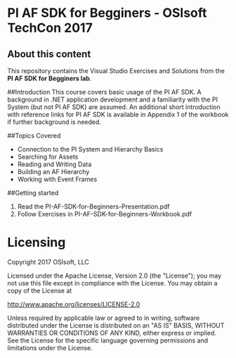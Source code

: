 # PI AF SDK for Begginers - OSIsoft TechCon 2017

## About this content

This repository contains the Visual Studio Exercises and Solutions from the **PI AF SDK for Begginers lab**.  

##Introduction
This course covers basic usage of the PI AF SDK. A background in .NET application development and a familiarity with the PI System (but not PI AF SDK) are assumed. An additional short introduction with reference links for PI AF SDK is available in Appendix 1 of the workbook if further background is needed.


##Topics Covered
- Connection to the PI System and Hierarchy Basics
- Searching for Assets
- Reading and Writing Data
- Building an AF Hierarchy
- Working with Event Frames

##Getting started
1. Read the PI-AF-SDK-for-Beginners-Presentation.pdf
2. Follow Exercises in PI-AF-SDK-for-Beginners-Workbook.pdf

# Licensing

Copyright 2017 OSIsoft, LLC
 
Licensed under the Apache License, Version 2.0 (the "License");
you may not use this file except in compliance with the License.
You may obtain a copy of the License at
 
http://www.apache.org/licenses/LICENSE-2.0
 
Unless required by applicable law or agreed to in writing, software
distributed under the License is distributed on an "AS IS" BASIS,
WITHOUT WARRANTIES OR CONDITIONS OF ANY KIND, either express or implied.
See the License for the specific language governing permissions and
limitations under the License.